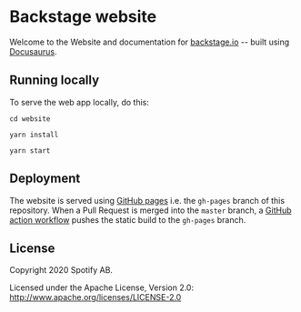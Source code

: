 # Backstage website

Welcome to the Website and documentation for [backstage.io](https://backstage.io) -- built using [Docusaurus](https://docusaurus.io/en/).

## Running locally

To serve the web app locally, do this:

```
cd website

yarn install

yarn start
```

## Deployment

The website is served using [GitHub pages](https://pages.github.com/) i.e. the `gh-pages` branch of this repository.
When a Pull Request is merged into the `master` branch, a [GitHub action workflow](/.github/workflows/website-deploy.yml)
pushes the static build to the `gh-pages` branch. 

## License

Copyright 2020 Spotify AB.

Licensed under the Apache License, Version 2.0: http://www.apache.org/licenses/LICENSE-2.0
